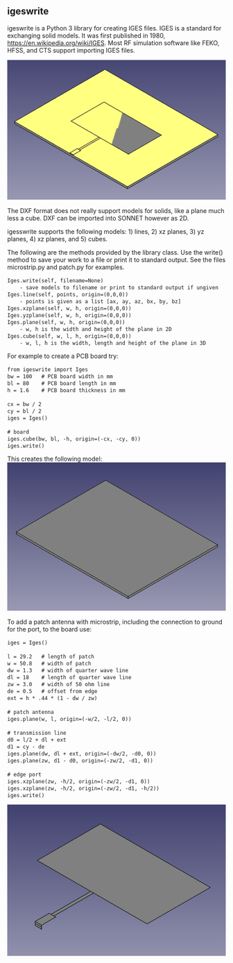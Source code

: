 
## igeswrite

igeswrite is a Python 3 library for creating
IGES files.  IGES is a standard for exchanging solid models.
It was first published in 1980,
https://en.wikipedia.org/wiki/IGES.  Most RF simulation
software like FEKO, HFSS, and CTS support importing
IGES files.   

![Image of a patch antenna](antenna.png)

The DXF format does not really support
models for solids, like a plane much less a cube.
DXF can be imported into SONNET however as 2D.

igesswrite supports the following models: 1) lines,
2) xz planes, 3) yz planes, 4) xz planes, and 5) cubes.

The following are the methods provided by the
library class.  Use the write() method to save your work 
to a file or print it to standard output.  See the 
files microstrip.py and patch.py for examples.

```
Iges.write(self, filename=None)
    - save models to filename or print to standard output if ungiven
Iges.line(self, points, origin=(0,0,0))
    - points is given as a list [ax, ay, az, bx, by, bz]
Iges.xzplane(self, w, h, origin=(0,0,0))
Iges.yzplane(self, w, h, origin=(0,0,0))
Iges.plane(self, w, h, origin=(0,0,0))
    - w, h is the width and height of the plane in 2D
Iges.cube(self, w, l, h, origin=(0,0,0))
    - w, l, h is the width, length and height of the plane in 3D
```

For example to create a PCB board try:


```
from igeswrite import Iges
bw = 100   # PCB board width in mm
bl = 80    # PCB board length in mm
h = 1.6    # PCB board thickness in mm

cx = bw / 2
cy = bl / 2
iges = Iges()

# board
iges.cube(bw, bl, -h, origin=(-cx, -cy, 0))
iges.write()
```

This creates the following model:
![Image of a PCB board](board.png)


To add a patch antenna with microstrip, including the connection 
to ground for the port, to the board use:

```
iges = Iges()

l = 29.2   # length of patch
w = 50.8   # width of patch
dw = 1.3   # width of quarter wave line
dl = 18    # length of quarter wave line
zw = 3.0   # width of 50 ohm line
de = 0.5   # offset from edge
ext = h * .44 * (1 - dw / zw) 

# patch antenna
iges.plane(w, l, origin=(-w/2, -l/2, 0))

# transmission line
d0 = l/2 + dl + ext
d1 = cy - de
iges.plane(dw, dl + ext, origin=(-dw/2, -d0, 0))
iges.plane(zw, d1 - d0, origin=(-zw/2, -d1, 0))

# edge port
iges.xzplane(zw, -h/2, origin=(-zw/2, -d1, 0))
iges.xzplane(zw, -h/2, origin=(-zw/2, -d1, -h/2))
iges.write()
```

![Image of the copper from a patch antenna](copper.png)
